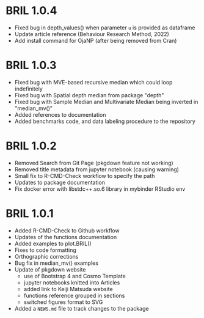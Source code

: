 # BRIL 1.0.4

* Fixed bug in depth_values() when parameter `u` is provided as dataframe
* Update article reference (Behaviour Research Method, 2022)
* Add install command for OjaNP (after being removed from Cran)

# BRIL 1.0.3

* Fixed bug with MVE-based recursive median which could loop indefinitely
* Fixed bug with Spatial depth median from package "depth"
* Fixed bug with Sample Median and Multivariate Median being inverted in "median_mv()"
* Added references to documentation
* Added benchmarks code, and data labeling procedure to the repository

# BRIL 1.0.2

* Removed Search from Git Page (pkgdown feature not working)
* Removed title metadata from jupyter notebook (causing warning)
* Small fix to R-CMD-Check workflow to specify the path
* Updates to package documentation
* Fix docker error with libstdc++.so.6 library in mybinder RStudio env

# BRIL 1.0.1

* Added R-CMD-Check to Github workflow
* Updates of the functions documentation
* Added examples to plot.BRIL()
* Fixes to code formatting
* Orthographic corrections
* Bug fix in median_mv() examples
* Update of pkgdown website
    * use of Bootstrap 4 and Cosmo Template
    * jupyter notebooks knitted into Articles
    * added link to Keiji Matsuda website
    * functions reference grouped in sections
    * switched figures format to SVG
* Added a `NEWS.md` file to track changes to the package
